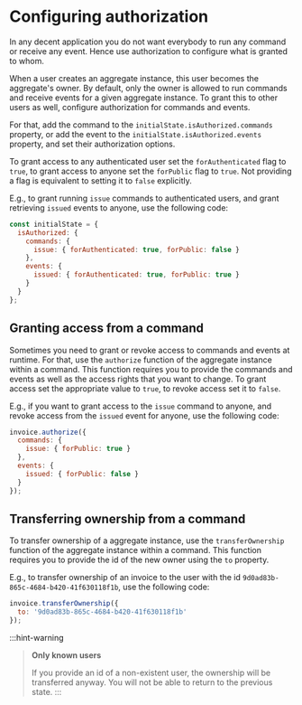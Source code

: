 # Configuring authorization

In any decent application you do not want everybody to run any command or receive any event. Hence use authorization to configure what is granted to whom.

When a user creates an aggregate instance, this user becomes the aggregate's owner. By default, only the owner is allowed to run commands and receive events for a given aggregate instance. To grant this to other users as well, configure authorization for commands and events.

For that, add the command to the `initialState.isAuthorized.commands` property, or add the event to the `initialState.isAuthorized.events` property, and set their authorization options.

To grant access to any authenticated user set the `forAuthenticated` flag to `true`, to grant access to anyone set the `forPublic` flag to `true`. Not providing a flag is equivalent to setting it to `false` explicitly.

E.g., to grant running `issue` commands to authenticated users, and grant retrieving `issued` events to anyone, use the following code:

```javascript
const initialState = {
  isAuthorized: {
    commands: {
      issue: { forAuthenticated: true, forPublic: false }
    },
    events: {
      issued: { forAuthenticated: true, forPublic: true }
    }
  }
};
```

## Granting access from a command

Sometimes you need to grant or revoke access to commands and events at runtime. For that, use the `authorize` function of the aggregate instance within a command. This function requires you to provide the commands and events as well as the access rights that you want to change. To grant access set the appropriate value to `true`, to revoke access set it to `false`.

E.g., if you want to grant access to the `issue` command to anyone, and revoke access from the `issued` event for anyone, use the following code:

```javascript
invoice.authorize({
  commands: {
    issue: { forPublic: true }
  },
  events: {
    issued: { forPublic: false }
  }
});
```

## Transferring ownership from a command

To transfer ownership of a aggregate instance, use the `transferOwnership` function of the aggregate instance within a command. This function requires you to provide the id of the new owner using the `to` property.

E.g., to transfer ownership of an invoice to the user with the id `9d0ad83b-865c-4684-b420-41f630118f1b`, use the following code:

```javascript
invoice.transferOwnership({
  to: '9d0ad83b-865c-4684-b420-41f630118f1b'
});
```

:::hint-warning
> **Only known users**
>
> If you provide an id of a non-existent user, the ownership will be transferred anyway. You will not be able to return to the previous state.
:::
